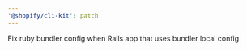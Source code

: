 ```yaml
---
'@shopify/cli-kit': patch
---
```


Fix ruby bundler config when Rails app that uses bundler local config
